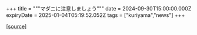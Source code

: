 +++
title = """マダニに注意しましょう"""
date = 2024-09-30T15:00:00.000Z
expiryDate = 2025-01-04T05:19:52.052Z
tags = ["kuriyama","news"]
+++


[[source]](https://www.town.kuriyama.hokkaido.jp/soshiki/38/28902.html)

